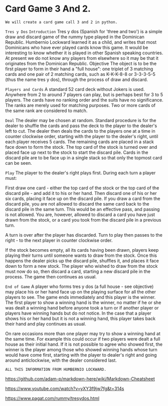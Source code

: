 # Card Game 3 And 2.
`We will create a card game call 3 and 2 in python.`

`Tres y Dos`
`Introduction`
Tres y dos (Spanish for 'three and two') is a simple draw and discard game of the rummy type played in the Dominican Republic. Humbernio Lockward learned it as a child, and writes that most Dominicans who have ever played cards know this game. It would be interesting to know whether it is played in other Spanish speaking countries. At present we do not know any players from elsewhere so it may be that it originates from the Dominican Republic.
Objective
The object is to be the first player to form in their hand a "full house": one triplet of 3 matching cards and one pair of 2 matching cards, such as K-K-K-8-8 or 3-3-3-5-5 (thus the name tres y dos), through the process of draw and discard.

`Players and Cards`
A standard 52 card deck without Jokers is used. Anywhere from 2 to around 7 players can play, but is perhaps best for 3 to 5 players. The cards have no ranking order and the suits have no significance. The ranks are merely used for matching purposes. Two or more cards of the same rank are considered to match.

`Deal`
The dealer may be chosen at random. Standard procedure is for the dealer to shuffle the cards and pass the deck to the player to the dealer's left to cut. The dealer then deals the cards to the players one at a time in counter clockwise order, starting with the player to the dealer's right, until each player receives 5 cards. The remaining cards are placed in a stack face down to form the stock. The top card of the stock is turned over and placed face up next to the stock to start the discard pile. Cards in the discard pile are to be face up in a single stack so that only the topmost card can be seen.

`Play`
The player to the dealer's right plays first. During each turn a player must:

First draw one card - either the top card of the stock or the top card of the discard pile - and add it to his or her hand.
Then discard one of his or her six cards, placing it face up on the discard pile.
If you draw a card from the discard pile, you are not allowed to discard the same card back to the discard pile in the same turn. This would be an effective pass, and passing is not allowed. You are, however, allowed to discard a card you have just drawn from the stock, or a card you took from the discard pile in a previous turn.

A turn is over after the player has discarded. Turn to play then passes to the right - to the next player in counter clockwise order.

If the stock becomes empty, all its cards having been drawn, players keep playing their turns until someone wants to draw from the stock. Once this happens the dealer picks up the discard pile, shuffles it, and places it face down to form a new stock. The player who wished to draw from the stock must now do so, then discard a card, starting a new discard pile in the process. The game then continues as usual.

`End of Game`
A player who forms tres y dos (a full house - see objective) may place his or her hand face up on the playing surface for all the other players to see. The game ends immediately and this player is the winner. The first player to show a winning hand is the winner, no matter if he or she was dealt a winning hand before anyone took a turn or if another player or players have winning hands but do not notice. In the case that a player shows his or her hand but it is not a winning hand, this player takes back their hand and play continues as usual.

On rare occasions more than one player may try to show a winning hand at the same time. For example this could occur if two players were dealt a full house as their initial hand. If it is not possible to agree who showed first, the winner is the player among those who showed winning hands whose turn would have come first, starting with the player to dealer's right and going around anticlockwise, with the dealer considered last.

`ALL THIS INFORMATION FROM HUMBERNIO LOCKWARD.`


https://github.com/adam-p/markdown-here/wiki/Markdown-Cheatsheet

https://www.youtube.com/watch?v=yXY3f9jw7fg&t=314s

https://www.pagat.com/rummy/tresydos.html